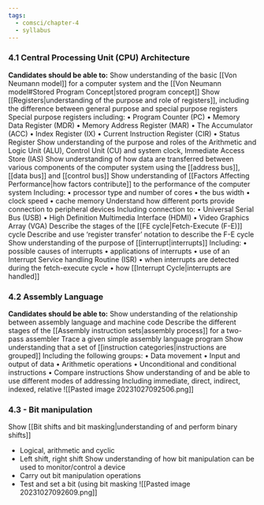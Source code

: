 ```yaml
---
tags:
  - comsci/chapter-4
  - syllabus
---
```


### 4.1 Central Processing Unit (CPU) Architecture

**Candidates should be able to:** 
Show understanding of the basic [[Von Neumann model]] for a computer system and the [[Von Neumann model#Stored Program Concept|stored program concept]]
Show [[Registers|understanding of the purpose and role of registers]], including the difference between general purpose and special purpose registers 
	Special purpose registers including: 
	• Program Counter (PC) 
	• Memory Data Register (MDR) 
	• Memory Address Register (MAR) 
	• The Accumulator (ACC) 
	• Index Register (IX) 
	• Current Instruction Register (CIR) 
	• Status Register 
Show understanding of the purpose and roles of the Arithmetic and Logic Unit (ALU), Control Unit (CU) and system clock, Immediate Access Store (IAS) 
Show understanding of how data are transferred between various components of the computer system using the [[address bus]], [[data bus]] and [[control bus]] 
Show understanding of [[Factors Affecting Performance|how factors contribute]] to the performance of the computer system 
	Including: 
	• processor type and number of cores 
	• the bus width 
	• clock speed 
	• cache memory 
Understand how different ports provide connection to peripheral devices
	Including connection to: 
	• Universal Serial Bus (USB) 
	• High Definition Multimedia Interface (HDMI) 
	• Video Graphics Array (VGA) Describe the stages of the [[FE cycle|Fetch-Execute (F-E)]] cycle 
Describe and use ‘register transfer’ notation to describe the F-E cycle
Show understanding of the purpose of [[interrupt|interrupts]] 
	Including: 
	• possible causes of interrupts 
	• applications of interrupts 
	• use of an Interrupt Service handling Routine (ISR)
	 • when interrupts are detected during the fetch-execute cycle 
	 • how [[Interrupt Cycle|interrupts are handled]]

### 4.2 Assembly Language

**Candidates should be able to:**
Show understanding of the relationship between assembly language and machine code
Describe the different stages of the [[Assembly instruction sets|assembly process]] for a two-pass assembler
Trace a given simple assembly language program
Show understanding that a set of [[instruction categories|instructions are grouped]]
	Including the following groups: 
	• Data movement 
	• Input and output of data 
	• Arithmetic operations 
	• Unconditional and conditional instructions 
	• Compare instructions
Show understanding of and be able to use different modes of addressing
Including immediate, direct, indirect, indexed, relative
![[Pasted image 20231027092506.png]]
### 4.3 - Bit manipulation

Show [[Bit shifts and bit masking|understanding of and perform binary shifts]]
- Logical, arithmetic and cyclic 
- Left shift, right shift
Show understanding of how bit manipulation can be used to monitor/control a device
- Carry out bit manipulation operations 
- Test and set a bit (using bit masking
![[Pasted image 20231027092609.png]]